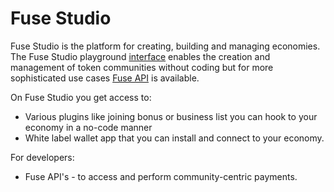 # Fuse Studio

Fuse Studio is the platform for creating, building and managing economies. The Fuse Studio playground [interface](https://studio.fuse.io) enables the creation and management of token communities without coding but for more sophisticated use cases [Fuse API](fuse-studio.md#fuse-api) is available.

On Fuse Studio you get access to:

* Various plugins like joining bonus or business list you can hook to your economy in a no-code manner
* White label wallet app that you can install and connect to your economy.

For developers:

* Fuse API's - to access and perform community-centric payments.
